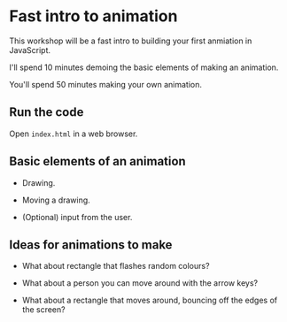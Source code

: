 # Fast intro to animation

This workshop will be a fast intro to building your first anmiation in JavaScript.

I'll spend 10 minutes demoing the basic elements of making an animation.

You'll spend 50 minutes making your own animation.

## Run the code

Open `index.html` in a web browser.

## Basic elements of an animation

* Drawing.

* Moving a drawing.

* (Optional) input from the user.

## Ideas for animations to make

* What about rectangle that flashes random colours?

* What about a person you can move around with the arrow keys?

* What about a rectangle that moves around, bouncing off the edges of the screen?
